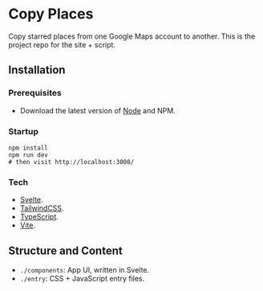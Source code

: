 # Copy Places

Copy starred places from one Google Maps account to another. This is the project repo for the site + script.

## Installation

### Prerequisites

- Download the latest version of [Node](https://nodejs.org/en/) and NPM.

### Startup

```
npm install
npm run dev
# then visit http://localhost:3000/
```

### Tech

- [Svelte](https://svelte.dev).
- [TailwindCSS](https://tailwindcss.com).
- [TypeScript](https://www.typescriptlang.org).
- [Vite](https://vitejs.dev).

## Structure and Content

- `./components`: App UI, written in Svelte.
- `./entry`: CSS + JavaScript entry files.
